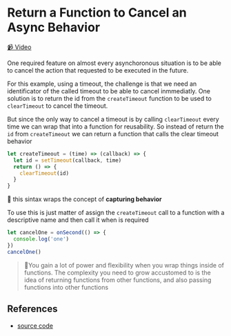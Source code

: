 # Return a Function to Cancel an Async Behavior

[📹 Video](https://egghead.io/lessons/egghead-return-a-function-to-cancel-an-async-behavior)

One required feature on almost every asynchoronous situation is to be able to cancel the action that requested to be executed in the future.

For this example, using a timeout, the challenge is that we need an identificator of the called timeout to be able to cancel inmmediatly. One solution is to return the id from the `createTimeout` function to be used to `clearTimeout` to cancel the timeout.

But since the only way to cancel a timeout is by calling `clearTimeout` every time we can wrap that into a function for reusability. So instead of return the `id` from `createTimeout` we can return a function that calls the clear timeout behavior

```javascript
let createTimeout = (time) => (callback) => {
  let id = setTimeout(callback, time)
  return () => {
    clearTimeout(id)
  }
}
```

🔑 this sintax wraps the concept of **capturing behavior**

To use this is just matter of assign the `createTimeout` call to a function with a descriptive name and then call it when is required

```javascript
let cancelOne = onSecond(() => {
  console.log('one')
})
cancelOne()
```

> 🚨You gain a lot of power and flexibility when you wrap things inside of functions. The complexity you need to grow accustomed to is the idea of returning functions from other functions, and also passing functions into other functions

## References

- [source code](https://github.com/johnlindquist/crafting-functions/blob/returning-functions/src/index.js)
